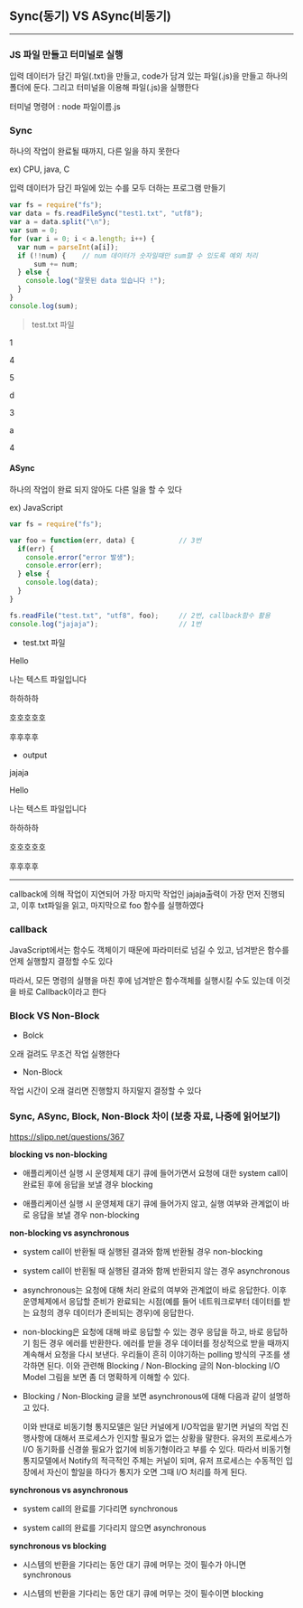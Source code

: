 ## Sync(동기) VS ASync(비동기)
---
### JS 파일 만들고 터미널로 실행

입력 데이터가 담긴 파일(.txt)을 만들고, code가 담겨 있는 파일(.js)을 만들고 하나의 폴더에 둔다. 그리고 터미널을 이용해 파일(.js)을 실행한다

터미널 명령어 : node 파일이름.js

### Sync

하나의 작업이 완료될 때까지, 다른 일을 하지 못한다

ex) CPU, java, C

입력 데이터가 담긴 파일에 있는 수를 모두 더하는 프로그램 만들기

```JavaScript
var fs = require("fs");
var data = fs.readFileSync("test1.txt", "utf8");
var a = data.split("\n");
var sum = 0;
for (var i = 0; i < a.length; i++) {
  var num = parseInt(a[i]);
  if (!!num) {    // num 데이터가 숫자일때만 sum할 수 있도록 예외 처리
      sum += num;
  } else {
    console.log("잘못된 data 있습니다 !");
  }
}
console.log(sum);
```

> test.txt 파일

1

4

5

d

3

a

4



#### ASync

하나의 작업이 완료 되지 않아도 다른 일을 할 수 있다

ex) JavaScript

```JavaScript
var fs = require("fs");

var foo = function(err, data) {           // 3번
  if(err) {
    console.error("error 발생");
    console.error(err);
  } else {
    console.log(data);
  }
}

fs.readFile("test.txt", "utf8", foo);     // 2번, callback함수 활용
console.log("jajaja");                    // 1번

```

* test.txt 파일

Hello

나는 텍스트 파일입니다

하하하하

호호호호호

후후후후

* output

jajaja

Hello

나는 텍스트 파일입니다

하하하하

호호호호호

후후후후

---
 callback에 의해 작업이 지연되어 가장 마지막 작업인 jajaja출력이 가장 먼저 진행되고, 이후 txt파일을 읽고, 마지막으로 foo 함수를 실행하였다


### callback

JavaScript에서는 함수도 객체이기 때문에 파라미터로 넘길 수 있고, 넘겨받은 함수를 언제 실행할지 결정할 수도 있다

따라서, 모든 명령의 실행을 마친 후에 넘겨받은 함수객체를 실행시킬 수도 있는데 이것을 바로 Callback이라고 한다


### Block VS Non-Block

* Bolck

오래 걸려도 무조건 작업 실행한다

* Non-Block

작업 시간이 오래 걸리면 진행할지 하지말지 결정할 수 있다

### Sync, ASync, Block, Non-Block 차이 (보충 자료, 나중에 읽어보기)

https://slipp.net/questions/367

**blocking vs non-blocking**

* 애플리케이션 실행 시 운영체제 대기 큐에 들어가면서 요청에 대한 system call이 완료된 후에 응답을 보낼 경우 blocking

* 애플리케이션 실행 시 운영체제 대기 큐에 들어가지 않고, 실행 여부와 관계없이 바로 응답을 보낼 경우 non-blocking

**non-blocking vs asynchronous**

* system call이 반환될 때 실행된 결과와 함께 반환될 경우 non-blocking

* system call이 반횐될 때 실행된 결과와 함께 반환되지 않는 경우 asynchronous

* asynchronous는 요청에 대해 처리 완료의 여부와 관계없이 바로 응답한다. 이후 운영체제에서 응답할 준비가 완료되는 시점(예를 들어 네트워크로부터 데이터를 받는 요청의 경우 데이터가 준비되는 경우)에 응답한다.

* non-blocking은 요청에 대해 바로 응답할 수 있는 경우 응답을 하고, 바로 응답하기 힘든 경우 에러를 반환한다. 에러를 받을 경우 데이터를 정상적으로 받을 때까지 계속해서 요청을 다시 보낸다. 우리들이 흔히 이야기하는 polling 방식의 구조를 생각하면 된다. 이와 관련해 Blocking / Non-Blocking 글의 Non-blocking I/O Model 그림을 보면 좀 더 명확하게 이해할 수 있다.

* Blocking / Non-Blocking 글을 보면 asynchronous에 대해 다음과 같이 설명하고 있다.

  이와 반대로 비동기형 통지모델은 일단 커널에게 I/O작업을 맡기면 커널의 작업 진행사항에 대해서 프로세스가 인지할 필요가 없는 상황을 말한다. 유저의 프로세스가 I/O 동기화를 신경쓸 필요가 없기에 비동기형이라고 부를 수 있다. 따라서 비동기형 통지모델에서 Notify의 적극적인 주체는 커널이 되며, 유저 프로세스는 수동적인 입장에서 자신이 할일을 하다가 통지가 오면 그때 I/O 처리를 하게 된다.

**synchronous vs asynchronous**

* system call의 완료를 기다리면 synchronous

* system call의 완료를 기다리지 않으면 asynchronous

**synchronous vs blocking**

* 시스템의 반환을 기다리는 동안 대기 큐에 머무는 것이 필수가 아니면 synchronous

* 시스템의 반환을 기다리는 동안 대기 큐에 머무는 것이 필수이면 blocking
